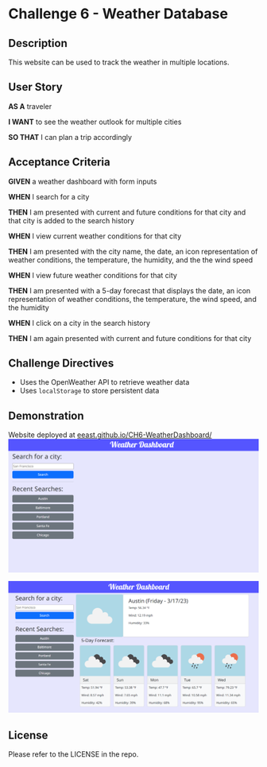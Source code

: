 # Challenge 6 - Weather Database

## Description

This website can be used to track the weather in multiple locations.

## User Story

**AS A** traveler

**I WANT** to see the weather outlook for multiple cities

**SO THAT** I can plan a trip accordingly

## Acceptance Criteria

**GIVEN** a weather dashboard with form inputs

**WHEN** I search for a city

**THEN** I am presented with current and future conditions for that city and that city is added to the search history

**WHEN** I view current weather conditions for that city

**THEN** I am presented with the city name, the date, an icon representation of weather conditions, the temperature, the humidity, and the the wind speed

**WHEN** I view future weather conditions for that city

**THEN** I am presented with a 5-day forecast that displays the date, an icon representation of weather conditions, the temperature, the wind speed, and the humidity

**WHEN** I click on a city in the search history

**THEN** I am again presented with current and future conditions for that city

## Challenge Directives

* Uses the OpenWeather API to retrieve weather data
* Uses `localStorage` to store persistent data

## Demonstration

Website deployed at [eeast.github.io/CH6-WeatherDashboard/![1679091814456](image/README/1679091814456.png)](https://eeast.github.io/CH6-WeatherDashboard/)

![1679091796084](image/README/1679091796084.png)

## License

Please refer to the LICENSE in the repo.
